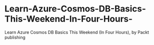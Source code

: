 


# Learn-Azure-Cosmos-DB-Basics-This-Weekend-In-Four-Hours-
Learn Azure Cosmos DB Basics This Weekend (In Four Hours), by Packt publishing
